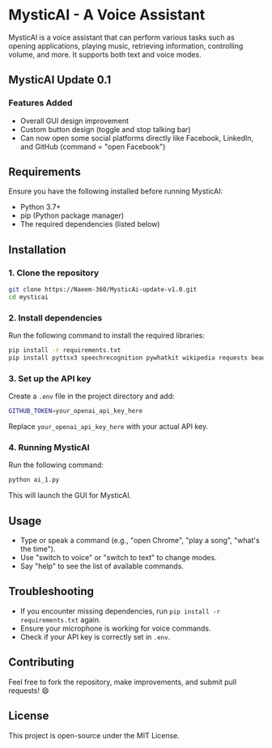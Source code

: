 # MysticAI - A Voice Assistant

MysticAI is a voice assistant that can perform various tasks such as opening applications, playing music, retrieving information, controlling volume, and more. It supports both text and voice modes.

## MysticAI Update 0.1

### Features Added
- Overall GUI design improvement
- Custom button design (toggle and stop talking bar)
- Can now open some social platforms directly like Facebook, LinkedIn, and GitHub (command = "open Facebook")

## Requirements
Ensure you have the following installed before running MysticAI:
- Python 3.7+
- pip (Python package manager)
- The required dependencies (listed below)

## Installation

### 1. Clone the repository
```sh
git clone https://Naeem-360/MysticAi-update-v1.0.git
cd mysticai
```

### 2. Install dependencies
Run the following command to install the required libraries:
```sh
pip install -r requirements.txt
pip install pyttsx3 speechrecognition pywhatkit wikipedia requests beautifulsoup4 noisereduce pyautogui pytz geopy fuzzywuzzy openai dotenv PyQt5
```

### 3. Set up the API key
Create a `.env` file in the project directory and add:
```sh
GITHUB_TOKEN=your_openai_api_key_here
```
Replace `your_openai_api_key_here` with your actual API key.

### 4. Running MysticAI
Run the following command:
```sh
python ai_1.py
```
This will launch the GUI for MysticAI.

## Usage
- Type or speak a command (e.g., "open Chrome", "play a song", "what's the time").
- Use "switch to voice" or "switch to text" to change modes.
- Say "help" to see the list of available commands.

## Troubleshooting
- If you encounter missing dependencies, run `pip install -r requirements.txt` again.
- Ensure your microphone is working for voice commands.
- Check if your API key is correctly set in `.env`.

## Contributing
Feel free to fork the repository, make improvements, and submit pull requests! 😄

## License
This project is open-source under the MIT License.
